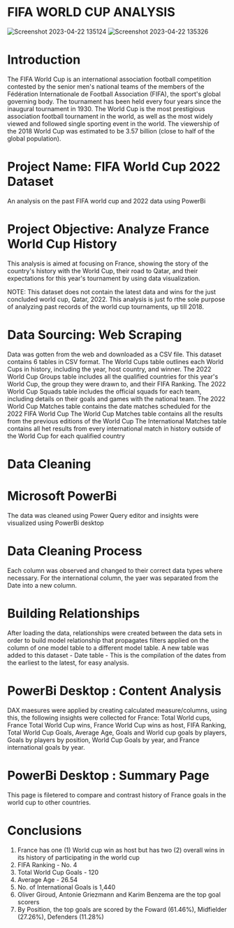 # FIFA WORLD CUP ANALYSIS
![Screenshot 2023-04-22 135124](https://user-images.githubusercontent.com/115046602/233785763-62966ae2-f985-4e64-a87b-2aef9d0db58d.png)
![Screenshot 2023-04-22 135326](https://user-images.githubusercontent.com/115046602/233785836-603b03c2-8cee-4ae6-a649-655d063a5ef6.png)


# Introduction
The FIFA World Cup is an international association football competition contested by the senior men's national teams of the members of the Fédération Internationale de Football Association (FIFA), the sport's global governing body. The tournament has been held every four years since the inaugural tournament in 1930. The World Cup is the most prestigious association football tournament in the world, as well as the most widely viewed and followed single sporting event in the world. The viewership of the 2018 World Cup was estimated to be 3.57 billion (close to half of the global population).
# Project Name: FIFA World Cup 2022 Dataset
An analysis on the past FIFA world cup and 2022 data using PowerBi

# Project Objective: Analyze France World Cup History
This analysis is aimed at focusing on France, showing the story of the country's history with the World Cup, their road to Qatar, and their expectations for this year's tournament by using data visualization.

NOTE: This dataset does not contain the latest data and wins for the just concluded world cup, Qatar, 2022. This analysis is just fo rthe sole purpose of analyzing past records of the world cup tournaments, up till 2018.

# Data Sourcing: Web Scraping
Data was gotten from the web and downloaded as a CSV file. This dataset contains 6 tables in CSV format. 
The World Cups table outlines each World Cups in history, including the year, host country, and winner. 
The 2022 World Cup Groups table includes all the qualified countries for this year's World Cup, the group they were drawn to, and their FIFA Ranking.
The 2022 World Cup Squads table includes the official squads for each team, including details on their goals and games with the national team.
The 2022 World Cup Matches table contains the date matches scheduled for the 2022 FIFA World Cup
The World Cup Matches table contains all the results from the previous editions of the World Cup
The International Matches table contains all het results from every international match in history outside of the World Cup for each qualified country

# Data Cleaning
# Microsoft PowerBi
The data was cleaned using Power Query editor and insights were visualized using PowerBi desktop

# Data Cleaning Process
Each column was observed and changed to their correct data types where necessary. For the international column, the yaer was separated from the Date into a new column.

# Building Relationships
After loading the data, relationships were created between the data sets in order to build model relationship that propagates filters applied on the column of one model table to a different model table. A new table was added to this dataset - Date table - This is the compilation of the dates from the earliest to the latest, for easy analysis. 

# PowerBi Desktop : Content Analysis
DAX maesures were applied by creating calculated measure/columns, using this, the following insights were collected for France: Total World cups, France Total World Cup wins, France World Cup wins as host, FIFA Ranking, Total World Cup Goals, Average Age, Goals and World cup goals by players, Goals by players by position, World Cup Goals by year, and France international goals by year.

# PowerBi Desktop : Summary Page
This page is filetered to compare and contrast history of France goals in the world cup to other countries.

# Conclusions
1. France has one (1) World cup win as host but has two (2) overall wins in its history of participating in the world cup
2. FIFA Ranking - No. 4
3. Total World Cup Goals - 120
4. Average Age - 26.54
5. No. of International Goals is 1,440
6. Oliver Giroud, Antonie Griezmann and Karim Benzema are the top goal scorers
7. By Position, the top goals are scored by the Foward (61.46%), Midfielder (27.26%), Defenders (11.28%)
